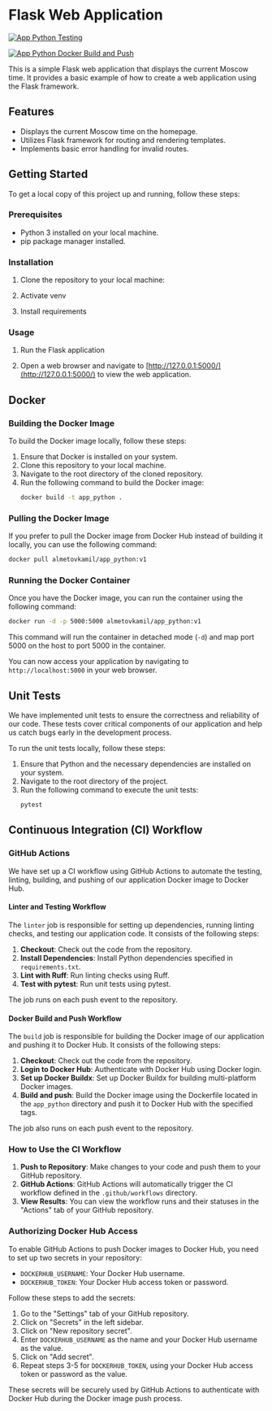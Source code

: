 # Flask Web Application

[![App Python Testing](https://github.com/AlmetovKamil/S24-core-course-labs/actions/workflows/app_python_testing.yaml/badge.svg?branch=lab3&event=push)](https://github.com/AlmetovKamil/S24-core-course-labs/actions/workflows/app_python_testing.yaml)

[![App Python Docker Build and Push](https://github.com/AlmetovKamil/S24-core-course-labs/actions/workflows/app_python_docker_push.yaml/badge.svg?branch=lab3&event=push)](https://github.com/AlmetovKamil/S24-core-course-labs/actions/workflows/app_python_docker_push.yaml)

This is a simple Flask web application that displays the current Moscow time. It provides a basic example of how to create a web application using the Flask framework.

## Features

- Displays the current Moscow time on the homepage.
- Utilizes Flask framework for routing and rendering templates.
- Implements basic error handling for invalid routes.

## Getting Started

To get a local copy of this project up and running, follow these steps:

### Prerequisites

- Python 3 installed on your local machine.
- pip package manager installed.

### Installation

1. Clone the repository to your local machine:

2. Activate venv

3. Install requirements

### Usage

1. Run the Flask application

2. Open a web browser and navigate to [http://127.0.0.1:5000/](http://127.0.0.1:5000/) to view the web application.

## Docker

### Building the Docker Image

To build the Docker image locally, follow these steps:

1. Ensure that Docker is installed on your system.
2. Clone this repository to your local machine.
3. Navigate to the root directory of the cloned repository.
4. Run the following command to build the Docker image:
   ```bash
   docker build -t app_python .
   ```

### Pulling the Docker Image

If you prefer to pull the Docker image from Docker Hub instead of building it locally, you can use the following command:

```bash
docker pull almetovkamil/app_python:v1
```

### Running the Docker Container

Once you have the Docker image, you can run the container using the following command:

```bash
docker run -d -p 5000:5000 almetovkamil/app_python:v1
```
This command will run the container in detached mode (`-d`) and map port 5000 on the host to port 5000 in the container.

You can now access your application by navigating to `http://localhost:5000` in your web browser.

## Unit Tests

We have implemented unit tests to ensure the correctness and reliability of our code. These tests cover critical components of our application and help us catch bugs early in the development process.

To run the unit tests locally, follow these steps:

1. Ensure that Python and the necessary dependencies are installed on your system.
2. Navigate to the root directory of the project.
3. Run the following command to execute the unit tests:
   ```bash
   pytest
   ```

## Continuous Integration (CI) Workflow

### GitHub Actions

We have set up a CI workflow using GitHub Actions to automate the testing, linting, building, and pushing of our application Docker image to Docker Hub.

#### Linter and Testing Workflow

The `linter` job is responsible for setting up dependencies, running linting checks, and testing our application code. It consists of the following steps:

1. **Checkout**: Check out the code from the repository.
2. **Install Dependencies**: Install Python dependencies specified in `requirements.txt`.
3. **Lint with Ruff**: Run linting checks using Ruff.
4. **Test with pytest**: Run unit tests using pytest.

The job runs on each push event to the repository.

#### Docker Build and Push Workflow

The `build` job is responsible for building the Docker image of our application and pushing it to Docker Hub. It consists of the following steps:

1. **Checkout**: Check out the code from the repository.
2. **Login to Docker Hub**: Authenticate with Docker Hub using Docker login.
3. **Set up Docker Buildx**: Set up Docker Buildx for building multi-platform Docker images.
4. **Build and push**: Build the Docker image using the Dockerfile located in the `app_python` directory and push it to Docker Hub with the specified tags.

The job also runs on each push event to the repository.

### How to Use the CI Workflow

1. **Push to Repository**: Make changes to your code and push them to your GitHub repository.
2. **GitHub Actions**: GitHub Actions will automatically trigger the CI workflow defined in the `.github/workflows` directory.
3. **View Results**: You can view the workflow runs and their statuses in the "Actions" tab of your GitHub repository.

### Authorizing Docker Hub Access

To enable GitHub Actions to push Docker images to Docker Hub, you need to set up two secrets in your repository:

- `DOCKERHUB_USERNAME`: Your Docker Hub username.
- `DOCKERHUB_TOKEN`: Your Docker Hub access token or password.

Follow these steps to add the secrets:

1. Go to the "Settings" tab of your GitHub repository.
2. Click on "Secrets" in the left sidebar.
3. Click on "New repository secret".
4. Enter `DOCKERHUB_USERNAME` as the name and your Docker Hub username as the value.
5. Click on "Add secret".
6. Repeat steps 3-5 for `DOCKERHUB_TOKEN`, using your Docker Hub access token or password as the value.

These secrets will be securely used by GitHub Actions to authenticate with Docker Hub during the Docker image push process.

